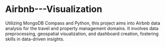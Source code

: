 # Airbnb---Visualization
Utilizing MongoDB Compass and Python, this project aims into Airbnb data analysis for the travel and property management domains. It involves data preprocessing, geospatial visualization, and dashboard creation, fostering skills in data-driven insights.
